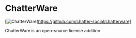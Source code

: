 # ChatterWare

[![ChatterWare](https://img.shields.io/badge/license%20addition-ChatterWare-%2385ff95)(https://github.com/chatter-social/chatterware]

ChatterWare is an open-source license addition.
